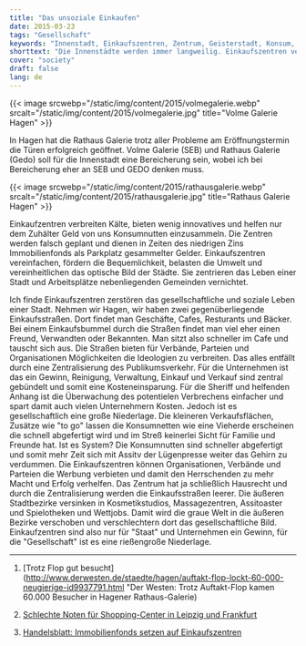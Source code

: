 ```yaml
---
title: "Das unsoziale Einkaufen"
date: 2015-03-23
tags: "Gesellschaft"
keywords: "Innenstadt, Einkaufszentren, Zentrum, Geisterstadt, Konsum, Konsumenten, Verbraucher, Wirtschaft, Galerie, Volme Galerie, Rathaus Galerie, Hagen"
shorttext: "Die Innenstädte werden immer langweilig. Einkaufszentren verbreiten sich und bieten einheitliche Bilder und wenig innovatives."
cover: "society"
draft: false
lang: de
---
```


{{< image srcwebp="/static/img/content/2015/volmegalerie.webp" srcalt="/static/img/content/2015/volmegalerie.jpg" title="Volme Galerie Hagen" >}}

In Hagen hat die Rathaus Galerie trotz aller Probleme am Eröffnungstermin die Türen erfolgreich geöffnet. Volme Galerie (SEB) und Rathaus Galerie (Gedo) soll für die Innenstadt eine Bereicherung sein, wobei ich bei Bereicherung eher an SEB und GEDO denken muss. 

{{< image srcwebp="/static/img/content/2015/rathausgalerie.webp" srcalt="/static/img/content/2015/rathausgalerie.jpg" title="Rathaus Galerie Hagen" >}}

Einkaufzentren verbreiten Kälte, bieten wenig innovatives und helfen nur dem Zuhälter Geld von uns Konsumnutten einzusammeln. Die Zentren werden falsch geplant und dienen in Zeiten des niedrigen Zins Immobilienfonds als Parkplatz gesammelter Gelder. Einkaufszentren vereinfachen, fördern die Bequemlichkeit, belasten die Umwelt und vereinheitlichen das optische Bild der Städte. Sie zentrieren das Leben einer Stadt und Arbeitsplätze nebenliegenden Gemeinden vernichtet.

Ich finde Einkaufszentren zerstören das gesellschaftliche und soziale Leben einer Stadt. Nehmen wir Hagen, wir haben zwei gegenüberliegende Einkaufsstraßen. Dort findet man Geschäfte, Cafes, Resturants und Bäcker. Bei einem Einkaufsbummel durch die Straßen findet man viel eher einen Freund, Verwandten oder Bekannten. Man sitzt also schneller im Cafe und tauscht sich aus. Die Straßen bieten für Verbände, Parteien und Organisationen Möglichkeiten die Ideologien zu verbreiten. Das alles entfällt durch eine Zentralisierung des Publikumsverkehr. Für die Unternehmen ist das ein Gewinn, Reinigung, Verwaltung, Einkauf und Verkauf sind zentral gebündelt und somit eine Kosteneinsparung. Für die Sheriff und helfenden Anhang ist die Überwachung des potentielen Verbrechens einfacher und spart damit auch vielen Unternehmern Kosten. Jedoch ist es gesellschaftlich eine große Niederlage. Die kleineren Verkaufsflächen, Zusätze wie "to go" lassen die Konsumnetten wie eine Vieherde erscheinen die schnell abgefertigt wird und im Streß keinerlei Sicht für Familie und Freunde hat. Ist es System? Die Konsumnutten sind schneller abgefertigt und somit mehr Zeit sich mit Assitv der Lügenpresse weiter das Gehirn zu verdummen. Die Einkaufszentren können Organisationen, Verbände und Parteien die Werbung verbieten und damit den Herrschenden zu mehr Macht und Erfolg verhelfen. Das Zentrum hat ja schließlich Hausrecht und durch die Zentralisierung werden die Einkaufsstraßen leerer. Die äußeren Stadtbezirke versinken in Kosmetikstudios, Massagezentren, Assitoaster und Spielotheken und Wettjobs. Damit wird die graue Welt in die äußeren Bezirke verschoben und verschlechtern dort das gesellschaftliche Bild. Einkaufzentren sind also nur für "Staat" und Unternehmen ein Gewinn, für die "Gesellschaft" ist es eine rießengroße Niederlage. 

***

1. [Trotz Flop gut besucht](http://www.derwesten.de/staedte/hagen/auftakt-flop-lockt-60-000-neugierige-id9937791.html "Der Westen: Trotz Auftakt-Flop kamen 60.000 Besucher in Hagener Rathaus-Galerie)

2. [Schlechte Noten für Shopping-Center in Leipzig und Frankfurt](http://www.dfv.de/presse/aktuellemitteilungen/Schlechte-Noten-fuer-Shopping-Center-in-Leipzig-und-Frankfurt-2686 "Schlechte Noten für Shopping-Center in Leipzig und Frankfurt")

3. [Handelsblatt: Immobilienfonds setzen auf Einkaufszentren](http://www.handelsblatt.com/finanzen/anlagestrategie/fonds-etf/potenzial-immobilienfonds-setzen-auf-einkaufszentren/2855182.html "Handelsblatt: Immobilienfonds setzen auf Einkaufszentren")
